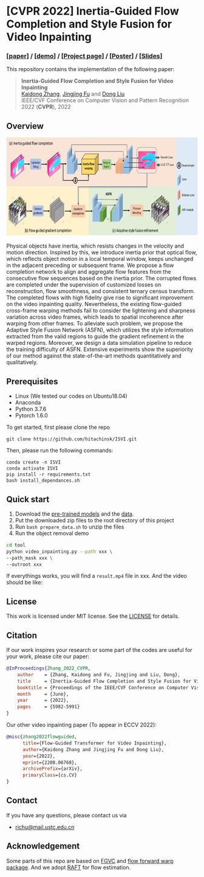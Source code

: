 # [CVPR 2022] Inertia-Guided Flow Completion and Style Fusion for Video Inpainting

### [[paper](https://openaccess.thecvf.com/content/CVPR2022/papers/Zhang_Inertia-Guided_Flow_Completion_and_Style_Fusion_for_Video_Inpainting_CVPR_2022_paper.pdf)] / [[demo](https://www.youtube.com/watch?v=dHuFDPDWkYc)] / [[Project page](https://hitachinsk.github.io/publication/2022-06-01-Inertia-Guided-Flow-Completion-and-Style-Fusion-for-Video-Inpainting)] / [[Poster](materials/CVPR_poster.pdf)] / [[Slides](materials/Video_ISVI.pdf)]

This repository contains the implementation of the following paper:
> **Inertia-Guided Flow Completion and Style Fusion for Video Inpainting**<br>
> [Kaidong Zhang](https://hitachinsk.github.io/), [Jingjing Fu](https://www.microsoft.com/en-us/research/people/jifu/) and [Dong Liu](https://faculty.ustc.edu.cn/dongeliu/)<br>
>  IEEE/CVF Conference on Computer Vision and Pattern Recognition 2022 (**CVPR**), 2022<br>


## Overview
<img src="materials/pipeline_isvi.jpg" height="260px"/> 

Physical objects have inertia, which resists changes in the velocity and motion direction. Inspired by this, we introduce inertia prior that optical flow, which reflects object motion in a local temporal window, keeps unchanged in the adjacent preceding or subsequent frame. We propose a flow completion network to align and aggregate flow features from the consecutive flow sequences based on the inertia prior. The corrupted flows are completed under the supervision of customized losses on reconstruction, flow smoothness, and consistent ternary census transform. The completed flows with high fidelity give rise to significant improvement on the video inpainting quality. Nevertheless, the existing flow-guided cross-frame warping methods fail to consider the lightening and sharpness variation across video frames, which leads to spatial incoherence after warping from other frames. To alleviate such problem, we propose the Adaptive Style Fusion Network (ASFN), which utilizes the style information extracted from the valid regions to guide the gradient refinement in the warped regions. Moreover, we design a data simulation pipeline to reduce the training difficulty of ASFN.  Extensive experiments show the superiority of our method against the state-of-the-art methods quantitatively and qualitatively.

## Prerequisites

- Linux (We tested our codes on Ubuntu18.04)
- Anaconda
- Python 3.7.6
- Pytorch 1.6.0

To get started, first please clone the repo
```
git clone https://github.com/hitachinsk/ISVI.git
```
Then, please run the following commands:
```
conda create -n ISVI
conda activate ISVI
pip install -r requirements.txt
bash install_dependances.sh
```

## Quick start
1. Download the [pre-trained models](https://drive.google.com/file/d/1YCsyGcsaZ5yvMQjMAwLDRWfWXA0fSHel/view?usp=sharing) and the [data](https://drive.google.com/file/d/1aDhC78P0bD9GrKl9mjikyRnRomjeS22h/view?usp=sharing).
2. Put the downloaded zip files to the root directory of this project
3. Run `bash prepare_data.sh` to unzip the files
4. Run the object removal demo
```bash
cd tool
python video_inpainting.py --path xxx \
--path_mask xxx \
--outroot xxx
```
If everythings works, you will find a `result.mp4` file in xxx. And the video should be like:

## License
This work is licensed under MIT license. See the [LICENSE](LICENSE) for details.

## Citation
If our work inspires your research or some part of the codes are useful for your work, please cite our paper:
```bibtex
@InProceedings{Zhang_2022_CVPR,
    author    = {Zhang, Kaidong and Fu, Jingjing and Liu, Dong},
    title     = {Inertia-Guided Flow Completion and Style Fusion for Video Inpainting},
    booktitle = {Proceedings of the IEEE/CVF Conference on Computer Vision and Pattern Recognition (CVPR)},
    month     = {June},
    year      = {2022},
    pages     = {5982-5991}
}
```

Our other video inpainting paper (To appear in ECCV 2022):
```bibtex
@misc{zhang2022flowguided,
      title={Flow-Guided Transformer for Video Inpainting}, 
      author={Kaidong Zhang and Jingjing Fu and Dong Liu},
      year={2022},
      eprint={2208.06768},
      archivePrefix={arXiv},
      primaryClass={cs.CV}
}
```

## Contact
If you have any questions, please contact us via 
- richu@mail.ustc.edu.cn

## Acknowledgement
Some parts of this repo are based on [FGVC](https://github.com/vt-vl-lab/FGVC) and [flow forward warp package](https://github.com/lizhihao6/Forward-Warp).  And we adopt [RAFT](https://github.com/princeton-vl/RAFT) for flow estimation. 



